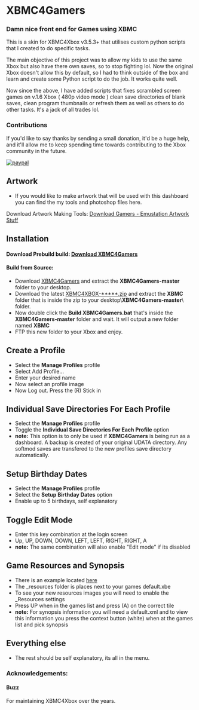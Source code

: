 # XBMC4Gamers

### Damn nice front end for Games using XBMC

 This is a skin for XBMC4Xbox v3.5.3+ that utilises custom python scripts that I created to do specific tasks.

 The main objective of this project was to allow my kids to use the same Xbox but also have there own saves, so to stop fighting lol. Now the original Xbox doesn't allow this by default, so I had to think outside of the box and learn and create some Python script to do the job. It works quite well.

 Now since the above, I have added scripts that fixes scrambled screen games on v.1.6 Xbox ( 480p video mode ) clean save directories of blank saves, clean program thumbnails or refresh them as well as others to do other tasks. It's a jack of all trades lol.

### Contributions
 If you'd like to say thanks by sending a small donation, it'd be a huge help, and it'll allow me to keep spending time towards contributing to the Xbox community in the future.

[![paypal](https://www.paypalobjects.com/en_US/i/btn/btn_donateCC_LG.gif)](https://www.paypal.com/cgi-bin/webscr?cmd=_donations&business=65NJWU9PUUX7W&lc=GB&currency_code=GBP&bn=PP%2dDonationsBF%3abtn_donate_LG%2egif%3aNonHosted)
 
## Artwork
 * If you would like to make artwork that will be used with this dashboard you can find the my tools and photoshop files here.
 
 Download Artwork Making Tools: [Download Gamers - Emustation Artwork Stuff](https://drive.google.com/drive/folders/1a3ZaFTuuu5L7lDbnOjmA5tlHhrwpWFKC?usp=sharing)
 
## Installation
 #### Download Prebuild build: [Download XBMC4Gamers](http://xbmc-emustation.com/downloads/_latest%20build/XBMC4Gamers.zip)
 
 #### Build from Source:
 * Download [XBMC4Gamers](https://github.com/Rocky5/XBMC4Gamers/archive/master.zip) and extract the **XBMC4Gamers-master** folder to your desktop.
 * Download the latest [XBMC4XBOX-*****.zip](https://drive.google.com/drive/folders/0B9zNhNcNUdDTRVFBbHcwc2JCZFE) and extract the **XBMC** folder that is inside the zip to your desktop\\**XBMC4Gamers-master**\\ folder.
 * Now double click the **Build XBMC4Gamers.bat** that's inside the **XBMC4Gamers-master** folder and wait. It will output a new folder named **XBMC**
 * FTP this new folder to your Xbox and enjoy.
 
## Create a Profile
 * Select the **Manage Profiles** profile
 * Select Add Profile...
 * Enter your desired name
 * Now select an profile image
 * Now Log out. Press the (R) Stick in
 
## Individual Save Directories For Each Profile
 * Select the **Manage Profiles** profile
 * Toggle the **Individual Save Directories For Each Profile** option
 * **note:** This option is to only be used if **XBMC4Gamers** is being run as a dashboard. A backup is created of your original UDATA directory. Any softmod saves are transfered to the new profiles save directory automatically.
 
## Setup Birthday Dates
 * Select the **Manage Profiles** profile
 * Select the **Setup Birthday Dates** option
 * Enable up to 5 birthdays, self explanatory
 
## Toggle Edit Mode
 * Enter this key combination at the login screen
 * Up, UP, DOWN, DOWN, LEFT, LEFT, RIGHT, RIGHT, A
 * **note:** The same combination will also enable "Edit mode" if its disabled

## Game Resources and Synopsis
 * There is an example located [here](https://github.com/Rocky5/XBMC4Gamers/tree/master/Synopsis%20Example)
 * The _resources folder is places next to your games default.xbe
 * To see your new resources images you will need to enable the _Resources settings
 * Press UP when in the games list and press (A) on the correct tile
 * **note:** For synopsis information you will need a default.xml and to view this information you press the context button (white) when at the games list and pick synopsis
 
## Everything else
 * The rest should be self explanatory, its all in the menu.
 
### Acknowledgements:

#### Buzz
 For maintaining XBMC4Xbox over the years.
